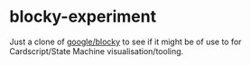 # blocky-experiment

Just a clone of [google/blocky](https://github.com/google/blockly) to see if it might be of use to for  Cardscript/State Machine visualisation/tooling.


